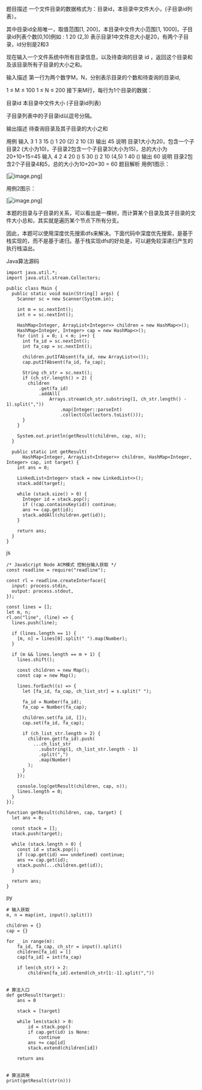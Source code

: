 题目描述
一个文件目录的数据格式为：目录id，本目录中文件大小，(子目录id列表）。

其中目录id全局唯一，取值范围[1, 200]，本目录中文件大小范围[1, 1000]，子目录id列表个数[0,10]例如 : 1 20 (2,3) 表示目录1中文件总大小是20，有两个子目录，id分别是2和3

现在输入一个文件系统中所有目录信息，以及待查询的目录 id ，返回这个目录和及该目录所有子目录的大小之和。

输入描述
第一行为两个数字M，N，分别表示目录的个数和待查询的目录id,

1 ≤ M ≤ 100
1 ≤ N ≤ 200
接下来M行，每行为1个目录的数据：

目录id 本目录中文件大小 (子目录id列表)

子目录列表中的子目录id以逗号分隔。

输出描述
 待查询目录及其子目录的大小之和

用例
输入	3 1
3 15 ()
1 20 (2)
2 10 (3)
输出	45
说明	目录1大小为20，包含一个子目录2 (大小为10)，子目录2包含一个子目录3(大小为15)，总的大小为20+10+15=45
输入	4 2
4 20 ()
5 30 ()
2 10 (4,5)
1 40 ()
输出	60
说明	目录2包含2个子目录4和5，总的大小为10+20+30 = 60
题目解析
用例1图示：

[![image.png](https://img-blog.csdnimg.cn/053550d404e0447bb10c4a9ca7b297e0.png)]

用例2图示：

[![image.png](https://img-blog.csdnimg.cn/ef931cd29a6545a7841fd88962d2e5dc.png)]

本题的目录与子目录的关系，可以看出是一棵树，而计算某个目录及其子目录的文件大小总和，其实就是遍历某个节点下所有分支。

因此，本题可以使用深度优先搜索dfs来解决。下面代码中深度优先搜索，是基于栈实现的，而不是基于递归。基于栈实现dfs的好处是，可以避免较深递归产生的执行栈溢出。

Java算法源码

```
import java.util.*;
import java.util.stream.Collectors;
 
public class Main {
  public static void main(String[] args) {
    Scanner sc = new Scanner(System.in);
 
    int m = sc.nextInt();
    int n = sc.nextInt();
 
    HashMap<Integer, ArrayList<Integer>> children = new HashMap<>();
    HashMap<Integer, Integer> cap = new HashMap<>();
    for (int i = 0; i < m; i++) {
      int fa_id = sc.nextInt();
      int fa_cap = sc.nextInt();
 
      children.putIfAbsent(fa_id, new ArrayList<>());
      cap.putIfAbsent(fa_id, fa_cap);
 
      String ch_str = sc.next();
      if (ch_str.length() > 2) {
        children
            .get(fa_id)
            .addAll(
                Arrays.stream(ch_str.substring(1, ch_str.length() - 1).split(","))
                    .map(Integer::parseInt)
                    .collect(Collectors.toList()));
      }
    }
 
    System.out.println(getResult(children, cap, n));
  }
 
  public static int getResult(
      HashMap<Integer, ArrayList<Integer>> children, HashMap<Integer, Integer> cap, int target) {
    int ans = 0;
 
    LinkedList<Integer> stack = new LinkedList<>();
    stack.add(target);
 
    while (stack.size() > 0) {
      Integer id = stack.pop();
      if (!cap.containsKey(id)) continue;
      ans += cap.get(id);
      stack.addAll(children.get(id));
    }
 
    return ans;
  }
}
```

js

```
/* JavaScript Node ACM模式 控制台输入获取 */
const readline = require("readline");
 
const rl = readline.createInterface({
  input: process.stdin,
  output: process.stdout,
});
 
const lines = [];
let m, n;
rl.on("line", (line) => {
  lines.push(line);
 
  if (lines.length == 1) {
    [m, n] = lines[0].split(" ").map(Number);
  }
 
  if (m && lines.length == m + 1) {
    lines.shift();
 
    const children = new Map();
    const cap = new Map();
 
    lines.forEach((s) => {
      let [fa_id, fa_cap, ch_list_str] = s.split(" ");
 
      fa_id = Number(fa_id);
      fa_cap = Number(fa_cap);
 
      children.set(fa_id, []);
      cap.set(fa_id, fa_cap);
 
      if (ch_list_str.length > 2) {
        children.get(fa_id).push(
          ...ch_list_str
            .substring(1, ch_list_str.length - 1)
            .split(",")
            .map(Number)
        );
      }
    });
 
    console.log(getResult(children, cap, n));
    lines.length = 0;
  }
});
 
function getResult(children, cap, target) {
  let ans = 0;
 
  const stack = [];
  stack.push(target);
 
  while (stack.length > 0) {
    const id = stack.pop();
    if (cap.get(id) === undefined) continue;
    ans += cap.get(id);
    stack.push(...children.get(id));
  }
 
  return ans;
}
```

py

```
# 输入获取
m, n = map(int, input().split())
 
children = {}
cap = {}
 
for _ in range(m):
    fa_id, fa_cap, ch_str = input().split()
    children[fa_id] = []
    cap[fa_id] = int(fa_cap)
 
    if len(ch_str) > 2:
        children[fa_id].extend(ch_str[1:-1].split(","))
 
 
# 算法入口
def getResult(target):
    ans = 0
 
    stack = [target]
 
    while len(stack) > 0:
        id = stack.pop()
        if cap.get(id) is None:
            continue
        ans += cap[id]
        stack.extend(children[id])
 
    return ans
 
 
# 算法调用
print(getResult(str(n)))
```


